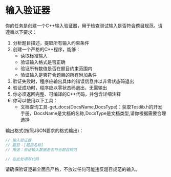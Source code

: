 # 输入验证器

你的任务是创建一个C++输入验证器，用于检查测试输入是否符合题目规范。请遵循以下要求：

1. 分析题目描述，提取所有输入约束条件
2. 创建一个严格的C++程序，能够：
   - 读取标准输入
   - 验证输入格式是否正确
   - 验证所有数值是否在题目约束范围内
   - 验证输入是否符合题目的所有附加条件
3. 验证失败时，程序应输出具体的错误信息并以非零状态码退出
4. 验证成功时，程序应以零状态码退出，无需输出
5. 你必须返回完整、可编译的C++代码，并包含详细注释
6. 你可以使用以下工具：
   - 文档查询工具-get_docs(DocsName,DocsType)：获取Testlib.h的开发手册，DocsName是文档的名称,DocsType是文档类型,请你根据需要合理选择

输出格式(按照JSON要求的格式输出)：
```cpp
// 输入验证器
// 题目：[题目名称]
// 用途：验证输入数据是否符合题目规范

// 在此处填写代码
```
请确保验证逻辑全面且严格，不放过任何可能违反题目规范的输入。